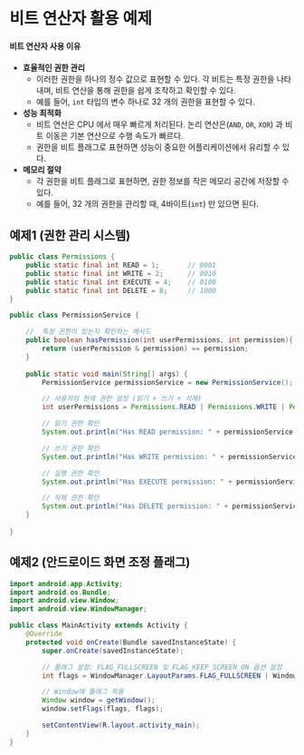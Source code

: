 # 비트 연산자 활용 예제

#### 비트 연산자 사용 이유

* **효율적인 권한 관리**&#x20;
  * 이러한 권한을 하나의 정수 값으로 표현할 수 있다. 각 비트는 특정 권한을 나타내며, 비트 연산을 통해 권한을 쉽게 조작하고 확인할 수 있다.&#x20;
  * 예를 들어, `int` 타입의 변수 하나로 32 개의 권한을 표현할 수 있다.&#x20;
* **성능 최적화**&#x20;
  * 비트 연산은 CPU 에서 매우 빠르게 처리된다. 논리 연산은(`AND`, `OR`, `XOR`) 과 비트 이동은 기본 연산으로 수행 속도가 빠르다.&#x20;
  * 권한을 비트 플래그로 표현하면 성능이 중요한 어플리케이션에서 유리할 수 있다.&#x20;
* **메모리 절약**&#x20;
  * 각 권한을 비트 플래그로 표현하면, 권한 정보를 작은 메모리 공간에 저장할 수 있다.&#x20;
  * 예를 들어, 32 개의 권한을 관리할 때, 4바이트(`int`) 만 있으면 된다.&#x20;

## 예제1  (권한 관리 시스템)&#x20;

```java
public class Permissions {
    public static final int READ = 1;       // 0001
    public static final int WRITE = 2;      // 0010
    public static final int EXECUTE = 4;    // 0100
    public static final int DELETE = 8;     // 1000
}
```

```java
public class PermissionService {

    //  특정 권한이 있는지 확인하는 메서드 
    public boolean hasPermission(int userPermissions, int permission){
        return (userPermission & permission) == permission;
    }
    
    public static void main(String[] args) {
        PermissionService permissionService = new PermissionService();

        // 사용자의 현재 권한 설정 (읽기 + 쓰기 + 삭제)
        int userPermissions = Permissions.READ | Permissions.WRITE | Permissions.DELETE;    // 1011

        // 읽기 권한 확인
        System.out.println("Has READ permission: " + permissionService.hasPermission(userPermissions, Permissions.READ)); // true

        // 쓰기 권한 확인
        System.out.println("Has WRITE permission: " + permissionService.hasPermission(userPermissions, Permissions.WRITE)); // true

        // 실행 권한 확인
        System.out.println("Has EXECUTE permission: " + permissionService.hasPermission(userPermissions, Permissions.EXECUTE)); // false

        // 삭제 권한 확인
        System.out.println("Has DELETE permission: " + permissionService.hasPermission(userPermissions, Permissions.DELETE)); // true
    }
            
}
```

## 예제2 (안드로이드 화면 조정 플래그)&#x20;

```java
import android.app.Activity;
import android.os.Bundle;
import android.view.Window;
import android.view.WindowManager;

public class MainActivity extends Activity {
    @Override
    protected void onCreate(Bundle savedInstanceState) {
        super.onCreate(savedInstanceState);

        // 플래그 설정: FLAG_FULLSCREEN 및 FLAG_KEEP_SCREEN_ON 옵션 설정
        int flags = WindowManager.LayoutParams.FLAG_FULLSCREEN | WindowManager.LayoutParams.FLAG_KEEP_SCREEN_ON;

        // Window에 플래그 적용
        Window window = getWindow();
        window.setFlags(flags, flags);

        setContentView(R.layout.activity_main);
    }
}

```
